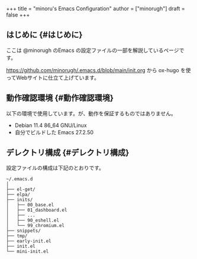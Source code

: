 +++
title = "minoru's Emacs Configuration"
author = ["minorugh"]
draft = false
+++

## はじめに {#はじめに}

ここは @minorugh のEmacs の設定ファイルの一部を解説しているページです。

<https://github.com/minorugh/.emacs.d/blob/main/init.org> から
ox-hugo を使ってWebサイトに仕立て上げています。


## 動作確認環境 {#動作確認環境}

以下の環境で使用しています。が、動作を保証するものではありません。

-   Debian 11.4 86_64 GNU/Linux
-   自分でビルドした Emacs 27.2.50


## デレクトリ構成 {#デレクトリ構成}

設定ファイルの構成は下記のとおりです。

```text
~/.emacs.d
│
├── el-get/
├── elpa/
├── inits/
│   ├── 00_base.el
│   ├── 01_dashboard.el
│   ├── ...
│   ├── 90_eshell.el
│   └── 99_chromium.el
├── snippets/
├── tmp/
├── early-init.el
├── init.el
└── mini-init.el
```

